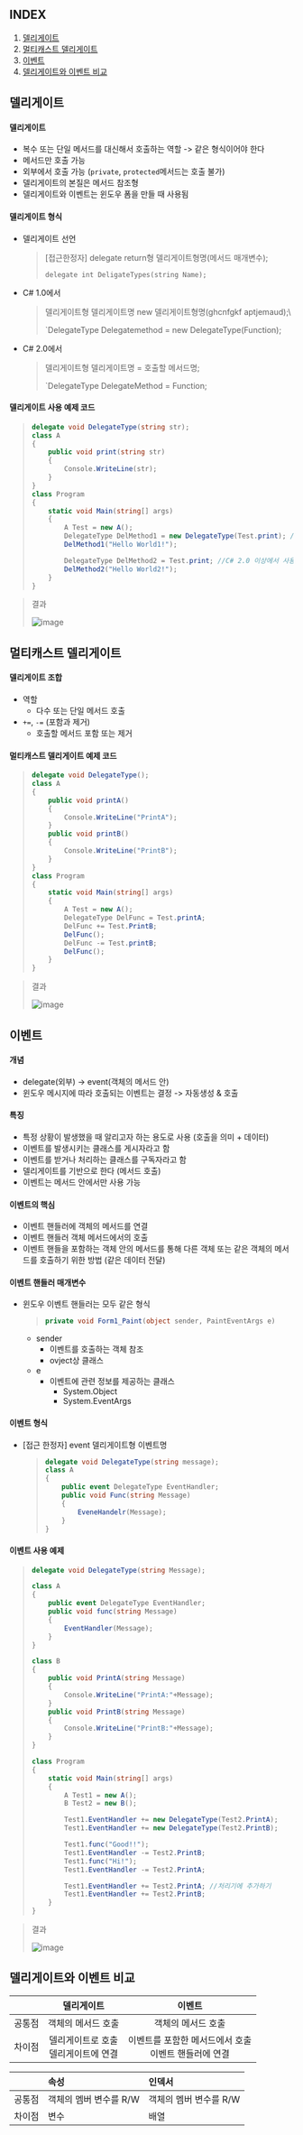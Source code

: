 ## INDEX

1. [델리게이트](#델리게이트)
2. [멀티캐스트 델리게이트](#멀티캐스트-델리게이트)
3. [이벤트](#이벤트)
4. [델리게이트와 이벤트 비교](#델리게이트와-이벤트-비교)



## 델리게이트

#### 델리게이트

* 복수 또는 단일 메서드를 대신해서 호출하는 역할 -> 같은 형식이어야 한다
* 메서드만 호출 가능
* 외부에서 호출 가능 (`private`, `protected`메서드는 호출 불가)
* 델리게이트의 본질은 메서드 참조형
* 델리게이트와 이벤트는 윈도우 폼을 만들 때 사용됨



#### 델리게이트 형식

* 델리게이트 선언

  > [접근한정자] delegate return형 델리게이트형명(메서드 매개변수);
  >
  > `delegate int DeligateTypes(string Name);`

* C# 1.0에서

  > 델리게이트형 델리게이트명  new 델리게이트형명(ghcnfgkf aptjemaud);\
  >
  > `DelegateType Delegatemethod = new DelegateType(Function);

* C# 2.0에서

  > 델리게이트형 델리게이트명 = 호출할 메서드명;
  >
  > `DelegateType DelegateMethod = Function;



#### 델리게이트 사용 예제 코드

> ```c#
> delegate void DelegateType(string str);
> class A
> {
>     public void print(string str)
>     {
>         Console.WriteLine(str);
>     }
> }
> class Program
> {
>     static void Main(string[] args)
>     {
>         A Test = new A();
>         DelegateType DelMethod1 = new DelegateType(Test.print); //C# 1.0 이상에서 사용 가능
>         DelMethod1("Hello World1!");
> 
>         DelegateType DelMethod2 = Test.print; //C# 2.0 이상에서 사용 가능
>         DelMethod2("Hello World2!");
>     }
> }
> ```

> 결과
>
> ![image](images/델리게이트_1.png)



## 멀티캐스트 델리게이트

#### 델리게이트 조합

* 역할
  * 다수 또는 단일 메서드 호출
* `+=`, `-=` (포함과 제거)
  * 호출할 메서드 포함 또는 제거



#### 멀티캐스트 델리게이트 예제 코드

> ```c#
> delegate void DelegateType();
> class A
> {
>     public void printA()
>     {
>         Console.WriteLine("PrintA");
>     }
>     public void printB()
>     {
>         Console.WriteLine("PrintB");
>     }
> }
> class Program
> {
>     static void Main(string[] args)
>     {
>         A Test = new A();
>         DelegateType DelFunc = Test.printA;
>         DelFunc += Test.PrintB;
>         DelFunc();
>         DelFunc -= Test.printB;
>         DelFunc();
>     }
> }
> ```

> 결과
>
> ![image](images/델리게이트_2.png)



## 이벤트

#### 개념

* delegate(외부) -> event(객체의 메서드 안)
* 윈도우 메시지에 따라 호출되는 이벤트는 결정 -> 자동생성 & 호출



#### 특징

* 특정 상황이 발생했을 때 알리고자 하는 용도로 사용 (호출을 의미 + 데이터)
* 이벤트를 발생시키는 클래스를 게시자라고 함
* 이벤트를 받거나 처리하는 클래스를 구독자라고 함
* 델리게이트를 기반으로 한다 (메서드 호출)
* 이벤트는 메서드 안에서만 사용 가능



#### 이벤트의 핵심

* 이벤트 핸들러에 객체의 메서드를 연결
* 이벤트 핸들러 객체 메서드에서의 호출
* 이벤트 핸들을 포함하는 객체 안의 메서드를 통해 다른 객체 또는 같은 객체의 메서드를 호출하기 위한 방법 (같은 데이터 전달)



#### 이벤트 핸들러 매개변수

* 윈도우 이벤트 핸들러는 모두 같은 형식

  > ```c#
  > private void Form1_Paint(object sender, PaintEventArgs e)
  > ```

  * sender
    * 이벤트를 호출하는 객체 참조
    * ovject상 클래스
  * e
    * 이벤트에 관련 정보를 제공하는 클래스
      * System.Object
      * System.EventArgs

#### 이벤트 형식

* [접근 한정자] event 델리게이트형 이벤트명

  > ```c#
  > delegate void DelegateType(string message);
  > class A
  > {
  >     public event DelegateType EventHandler;
  >     public void Func(string Message)
  >     {
  >         EveneHandelr(Message);
  >     }
  > }
  > ```

  

#### 이벤트 사용 예제

> ```c#
> delegate void DelegateType(string Message);
> 
> class A
> {
>     public event DelegateType EventHandler;
>     public void func(string Message)
>     {
>         EventHandler(Message);
>     }
> }
> 
> class B
> {
>     public void PrintA(string Message)
>     {
>         Console.WriteLine("PrintA:"+Message);
>     }
>     public void PrintB(string Message)
>     {
>         Console.WriteLine("PrintB:"+Message);
>     }
> }
> 
> class Program
> {
>     static void Main(string[] args)
>     {
>         A Test1 = new A();
>         B Test2 = new B();
> 
>         Test1.EventHandler += new DelegateType(Test2.PrintA);
>         Test1.EventHandler += new DelegateType(Test2.PrintB);
> 
>         Test1.func("Good!!");
>         Test1.EventHandler -= Test2.PrintB;
>         Test1.func("Hi!");
>         Test1.EventHandler -= Test2.PrintA;
> 
>         Test1.EventHandler += Test2.PrintA; //처리기에 추가하기
>         Test1.EventHandler += Test2.PrintB;
>     }
> }
> ```

> 결과
>
> ![image](images/델리게이트_3.png)

## 델리게이트와 이벤트 비교

|        |                델리게이트                |                          이벤트                           |
| :----: | :--------------------------------------: | :-------------------------------------------------------: |
| 공통점 |            객체의 메서드 호출            |                    객체의 메서드 호출                     |
| 차이점 | 델리게이트로 호출<br />델리게이트에 연결 | 이벤트를 포함한 메서드에서 호출<br />이벤트 핸들러에 연결 |

|        | 속성                   | 인덱서                 |
| :----: | :--------------------- | :--------------------- |
| 공통점 | 객체의 멤버 변수를 R/W | 객체의 멤버 변수를 R/W |
| 차이점 | 변수                   | 배열                   |

